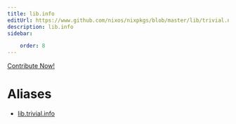 ```yaml
---
title: lib.info
editUrl: https://www.github.com/nixos/nixpkgs/blob/master/lib/trivial.nix#L559C10
description: lib.info
sidebar:

    order: 8
---
```


<a href="https://www.github.com/nixos/nixpkgs/blob/master/lib/trivial.nix#L559C10">Contribute Now!</a>


# Aliases

- [lib.trivial.info](/reference/libtrivial.info)


